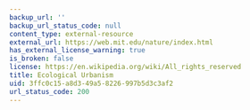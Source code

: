 ```yaml
---
backup_url: ''
backup_url_status_code: null
content_type: external-resource
external_url: https://web.mit.edu/nature/index.html
has_external_license_warning: true
is_broken: false
license: https://en.wikipedia.org/wiki/All_rights_reserved
title: Ecological Urbanism
uid: 3ffc0c15-a8d3-49a5-8226-997b5d3c3af2
url_status_code: 200
---
```

